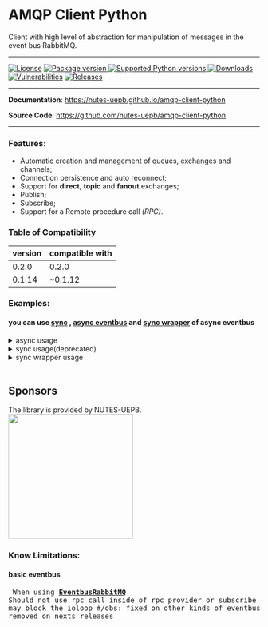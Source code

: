 # AMQP Client Python

Client with high level of abstraction for manipulation of messages in the event bus RabbitMQ.

--------

[![License][license-image]][license-url]
<a href="https://pypi.org/project/amqp-client-python" target="_blank">
    <img src="https://img.shields.io/pypi/v/amqp-client-python?color=%2334D058&label=pypi%20package" alt="Package version">
</a><a href="https://pypi.org/project/amqp-client-python" target="_blank">
    <img src="https://img.shields.io/pypi/pyversions/amqp-client-python.svg?color=%2334D058" alt="Supported Python versions">
</a>
[![Downloads](https://static.pepy.tech/personalized-badge/amqp-client-python?period=month&units=international_system&left_color=black&right_color=orange&left_text=PyPI%20downloads%20per%20month)](https://pepy.tech/project/amqp-client-python)
[![Vulnerabilities][known-vulnerabilities-image]][known-vulnerabilities-url]  [![Releases][releases-image]][releases-url] 



---

**Documentation**: <a href="https://nutes-uepb.github.io/amqp-client-python" target="_blank">https://nutes-uepb.github.io/amqp-client-python</a>

**Source Code**: <a href="https://github.com/nutes-uepb/amqp-client-python" target="_blank">https://github.com/nutes-uepb/amqp-client-python</a>

---
### Features:
- Automatic creation and management of queues, exchanges and channels;
- Connection persistence and auto reconnect;
- Support for **direct**, **topic** and **fanout** exchanges;
- Publish;
- Subscribe;
- Support for a Remote procedure call _(RPC)_.


### Table of Compatibility
| version  | compatible with |
| ---- | ---- |
|  0.2.0 | 0.2.0 |
| 0.1.14 | ~0.1.12 |

### Examples:
#### you can use [sync](https://github.com/nutes-uepb/amqp-client-python/blob/develop/amqp_client_python/rabbitmq/eventbus_rabbitmq.py) , [async eventbus](https://github.com/nutes-uepb/amqp-client-python/blob/develop/amqp_client_python/rabbitmq/async_eventbus_rabbitmq.py) and [sync wrapper](https://github.com/nutes-uepb/amqp-client-python/blob/develop/amqp_client_python/rabbitmq/eventbus_wrapper_rabbitmq.py) of async eventbus
<details><summary>async usage </summary>

<br>

```Python
# basic configuration
from amqp_client_python import (
    AsyncEventbusRabbitMQ,
    Config, Options
)
config = Config(Options("queue", "rpc_queue", "rpc_exchange"))
eventbus = AsyncEventbusRabbitMQ(config)
# publish

eventbus.publish("rpc_exchange", "routing.key", "message_content")
# subscribe
async def subscribe_handler(body) -> None:
    print(body, type(body), flush=True) # handle messages
await eventbus.subscribe("rpc_exchange", "routing.key", subscribe_handler)
# rpc_publish
response = await eventbus.rpc_client("rpc_exchange", "user.find", "message_content")
# provider
async def rpc_provider_handler(body) -> bytes:
    print(f"body: {body}")
    return b"content"
await eventbus.provide_resource("user.find", rpc_provider_handler)
```
</details>

<details><summary>sync usage(deprecated)</summary>

```Python
from amqp_client_python import (
    EventbusRabbitMQ,
    Config, Options
)
from amqp_client_python.event import IntegrationEvent, IntegrationEventHandler
from examples.default import queue, rpc_queue, rpc_exchange, rpc_routing_key


class ExampleEvent(IntegrationEvent):
    EVENT_NAME: str = "ExampleEvent"
    ROUTING_KEY: str = rpc_routing_key

    def __init__(self, event_type: str, message = []) -> None:
        super().__init__(self.EVENT_NAME, event_type)
        self.message = message
        self.routing_key = self.ROUTING_KEY


class ExampleEventHandler(IntegrationEventHandler):
    def handle(self, body) -> None:
        print(body,"subscribe")


config = Config(Options(queue, rpc_queue, rpc_exchange))
eventbus = EventbusRabbitMQ(config=config)

class ExampleEvent(IntegrationEvent):
    EVENT_NAME: str = "ExampleEvent"
    def __init__(self, event_type: str, message = []) -> None:
        super().__init__(self.EVENT_NAME, event_type)
        self.message = message

from time import sleep
from random import randint
def handle(*body):
    print(body[0], "rpc_provider")
    return f"{body[0]}".encode("utf-8")

subscribe_event = ExampleEvent(rpc_exchange)
publish_event = ExampleEvent(rpc_exchange, ["message"])
subscribe_event_handle = ExampleEventHandler()
eventbus.subscribe(subscribe_event, subscribe_event_handle, rpc_routing_key)
eventbus.provide_resource(rpc_routing_key+"2", handle)
count = 0
running = True
from concurrent.futures import TimeoutError
while running:
    try:
        count += 1
        if str(count) != eventbus.rpc_client(rpc_exchange, rpc_routing_key+"2", [f"{count}"]).decode("utf-8"):
            running = False
        #eventbus.publish(publish_event, rpc_routing_key, "message_content")
        #running = False
    except TimeoutError as err:
        print("timeout!!!: ", str(err))
    except KeyboardInterrupt:
        running=False
    except BaseException as err:
        print("Err:", err)
```
</details>

<details><summary>sync wrapper usage</summary>

```Python
from amqp_client_python import EventbusWrapperRabbitMQ, Config, Options

config = Config(Options("queue", "rpc_queue", "rpc_exchange"))
eventbus = EventbusWrapperRabbitMQ(config=config)

async def subscribe_handler(body) -> None:
    print(f"{body}", type(body), flush=True)

async def rpc_provider_handler(body) -> bytes:
    print(f"handle - {body}", type(body), flush=True)
    return f"{body}".encode("utf-8")

# rpc_provider
eventbus.provide_resource("user.find", rpc_provider_handler).result()
# subscribe
eventbus.subscribe("rpc_exchange", "routing.key", subscribe_handler).result()
count = 0
running = True
while running:
    try:
        count += 1
        # rpc_client call
        eventbus.rpc_client("rpc_exchange", "user.find", count).result().decode("utf-8")
        # publish
        eventbus.publish("rpc_exchange", "routing.key", "message_content").result()
        #running = False
    except KeyboardInterrupt:
        running=False
    except BaseException as err:
        print("Err:", err)
```
</details>
<br />


## Sponsors
The library is provided by NUTES-UEPB.
<br/>
<a href="https://nutes.uepb.edu.br/" target="_blank"><img width="250px" src="https://nutes.uepb.edu.br/wp-content/uploads/2018/11/cropped-logo-Nutes-Final.jpg"></a>

### Know Limitations:
#### basic eventbus
<medium><pre>
When using [**EventbusRabbitMQ**](https://github.com/nutes-uepb/amqp-client-python/blob/master/amqp_client_python/rabbitmq/eventbus_rabbitmq.py#L12) Should not use rpc call inside of rpc provider or subscribe handlers, it may block the ioloop
#/obs: fixed on other kinds of eventbus, will be removed on nexts releases
</pre></medium>



[//]: # (These are reference links used in the body of this note.)
[license-image]: https://img.shields.io/badge/license-Apache%202-blue.svg
[license-url]: https://github.com/nutes-uepb/amqp-client-python/blob/master/LICENSE
[npm-image]: https://img.shields.io/npm/v/amqp-client-python.svg?color=red&logo=npm
[npm-url]: https://npmjs.org/package/amqp-client-python
[downloads-image]: https://img.shields.io/npm/dt/amqp-client-python.svg?logo=npm
[travis-url]: https://travis-ci.org/nutes-uepb/amqp-client-python
[coverage-image]: https://coveralls.io/repos/github/nutes-uepb/amqp-client-python/badge.svg
[coverage-url]: https://coveralls.io/github/nutes-uepb/amqp-client-python?branch=master
[known-vulnerabilities-image]: https://snyk.io/test/github/nutes-uepb/amqp-client-python/badge.svg?targetFile=requirements.txt
[known-vulnerabilities-url]: https://snyk.io/test/github/nutes-uepb/amqp-client-python?targetFile=requirements.txt
[releases-image]: https://img.shields.io/github/release-date/nutes-uepb/amqp-client-python.svg
[releases-url]: https://github.com/nutes-uepb/amqp-client-python/releases